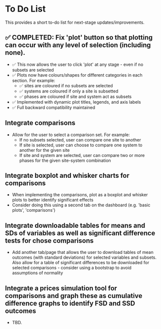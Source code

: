 # To Do List

This provides a short to-do list for next-stage updates/improvements.

## ✅ COMPLETED: Fix 'plot' button so that plotting can occur with any level of selection (including none).

* ✅ This now allows the user to click 'plot' at any stage - even if no subsets are selected
* ✅ Plots now have colours/shapes for different categories in each section. For example:
    * ✅ sites are coloured if no subsets are selected
    * ✅ systems are coloured if only a site is subsetted
    * ✅ phases are coloured if site and system act as subsets
* ✅ Implemented with dynamic plot titles, legends, and axis labels
* ✅ Full backward compatibility maintained

## Integrate comparisons
* Allow for the user to select a comparison set. For example:
    * If no subsets selected, user can compare one site to another
    * If site is selected, user can choose to compare one system to another for the given site
    * If site and system are selected, user can compare two or more phases for the given site-system combination

## Integrate boxplot and whisker charts for comparisons
* When implementing the comparisons, plot as a boxplot and whisker plots to better identify significant effects
* Consider doing this using a second tab on the dashboard (e.g. 'basic plots', 'comparisons')

## Integrate downloadable tables for means and SDs of variables as well as significant difference tests for chose comparisons
* Add another tab/page that allows the user to download tables of mean outcomes (with standard deviations) for selected variables and subsets. Also allow for a table of significant differences to be downloaded for selected comparisons - consider using a bootstrap to avoid assumptions of normality

## Integrate a prices simulation tool for comparisons and graph these as cumulative difference graphs to identify FSD and SSD outcomes
* TBD.